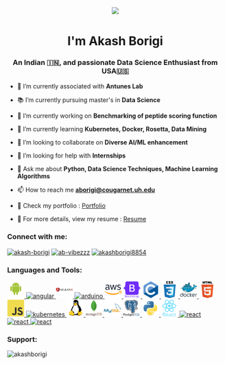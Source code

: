 <h1 align="center">
    <img src="https://readme-typing-svg.herokuapp.com/?font=Righteous&size=35&center=true&vCenter=true&color=3396FF&width=400&height=70&duration=5000&lines=Namaste!+🙏;Hello!+👋;Bom+Dia!🌞;Marhaba!+😇;Konnichiwa!+😊;" />
</h1>
<h1 align="center">I'm Akash Borigi</h1>
<h3 align="center">An Indian 🇮🇳, and passionate Data Science Enthusiast from USA🇺🇸</h3>

- 🥼 I’m currently associated with **Antunes Lab**

- 📚 I’m currently pursuing master's in **Data Science**

- 🔭 I’m currently working on **Benchmarking of peptide scoring function**

- 🌱 I’m currently learning **Kubernetes, Docker, Rosetta, Data Mining**

- 👯 I’m looking to collaborate on **Diverse AI/ML enhancement**

- 🤝 I’m looking for help with **Internships**

- 💬 Ask me about **Python, Data Science Techniques, Machine Learning Algorithms**

- 📫 How to reach me **aborigi@cougarnet.uh.edu**

- 💼 Check my portfolio : <a href="https://github.com/akashborigi/Resume/blob/main/AkashBorigi_DS_Resume.pdf" target="blank"> Portfolio </a>

- 🧾 For more details, view my resume : <a href="https://github.com/akashborigi/Resume/blob/main/AkashBorigi_DS_Resume.pdf" target="blank"> Resume </a>

<h3 align="left">Connect with me:</h3>
<p align="left">
<a href="https://linkedin.com/in/akash-borigi" target="blank"><img align="center" src="https://raw.githubusercontent.com/rahuldkjain/github-profile-readme-generator/master/src/images/icons/Social/linked-in-alt.svg" alt="akash-borigi" height="30" width="40" /></a>
<a href="https://www.instagram.com/ab_vibezzz/" target="blank"><img align="center" src="https://raw.githubusercontent.com/rahuldkjain/github-profile-readme-generator/master/src/images/icons/Social/instagram.svg" alt="ab-vibezzz" height="30" width="40" /></a>
<a href="http://www.youtube.com/@akashborigi8854" target="blank"><img align="center" src="https://raw.githubusercontent.com/rahuldkjain/github-profile-readme-generator/master/src/images/icons/Social/youtube.svg" alt="akashborigi8854" height="30" width="40" /></a>
</p>

<h3 align="left">Languages and Tools:</h3>
<p align="left"> <a href="https://developer.android.com" target="_blank" rel="noreferrer"> <img src="https://raw.githubusercontent.com/devicons/devicon/master/icons/android/android-original-wordmark.svg" alt="android" width="40" height="40"/> </a> <a href="https://angular.io" target="_blank" rel="noreferrer"> <img src="https://angular.io/assets/images/logos/angular/angular.svg" alt="angular" width="40" height="40"/> </a> <a href="https://angular.io" target="_blank" rel="noreferrer"> <img src="https://raw.githubusercontent.com/devicons/devicon/master/icons/angularjs/angularjs-original-wordmark.svg" alt="angularjs" width="40" height="40"/> </a> <a href="https://www.arduino.cc/" target="_blank" rel="noreferrer"> <img src="https://cdn.worldvectorlogo.com/logos/arduino-1.svg" alt="arduino" width="40" height="40"/> </a> <a href="https://aws.amazon.com" target="_blank" rel="noreferrer"> <img src="https://raw.githubusercontent.com/devicons/devicon/master/icons/amazonwebservices/amazonwebservices-original-wordmark.svg" alt="aws" width="40" height="40"/> </a> <a href="https://getbootstrap.com" target="_blank" rel="noreferrer"> <img src="https://raw.githubusercontent.com/devicons/devicon/master/icons/bootstrap/bootstrap-plain-wordmark.svg" alt="bootstrap" width="40" height="40"/> </a> <a href="https://www.cprogramming.com/" target="_blank" rel="noreferrer"> <img src="https://raw.githubusercontent.com/devicons/devicon/master/icons/c/c-original.svg" alt="c" width="40" height="40"/> </a> <a href="https://www.w3schools.com/css/" target="_blank" rel="noreferrer"> <img src="https://raw.githubusercontent.com/devicons/devicon/master/icons/css3/css3-original-wordmark.svg" alt="css3" width="40" height="40"/> </a> <a href="https://www.docker.com/" target="_blank" rel="noreferrer"> <img src="https://raw.githubusercontent.com/devicons/devicon/master/icons/docker/docker-original-wordmark.svg" alt="docker" width="40" height="40"/> </a> <a href="https://www.w3.org/html/" target="_blank" rel="noreferrer"> <img src="https://raw.githubusercontent.com/devicons/devicon/master/icons/html5/html5-original-wordmark.svg" alt="html5" width="40" height="40"/> </a> <a href="https://developer.mozilla.org/en-US/docs/Web/JavaScript" target="_blank" rel="noreferrer"> <img src="https://raw.githubusercontent.com/devicons/devicon/master/icons/javascript/javascript-original.svg" alt="javascript" width="40" height="40"/> </a> <a href="https://kubernetes.io" target="_blank" rel="noreferrer"> <img src="https://www.vectorlogo.zone/logos/kubernetes/kubernetes-icon.svg" alt="kubernetes" width="40" height="40"/> </a> <a href="https://www.linux.org/" target="_blank" rel="noreferrer"> <img src="https://raw.githubusercontent.com/devicons/devicon/master/icons/linux/linux-original.svg" alt="linux" width="40" height="40"/> </a> <a href="https://www.mongodb.com/" target="_blank" rel="noreferrer"> <img src="https://raw.githubusercontent.com/devicons/devicon/master/icons/mongodb/mongodb-original-wordmark.svg" alt="mongodb" width="40" height="40"/> </a> <a href="https://www.mysql.com/" target="_blank" rel="noreferrer"> <img src="https://raw.githubusercontent.com/devicons/devicon/master/icons/mysql/mysql-original-wordmark.svg" alt="mysql" width="40" height="40"/> </a> <a href="https://www.postgresql.org" target="_blank" rel="noreferrer"> <img src="https://raw.githubusercontent.com/devicons/devicon/master/icons/postgresql/postgresql-original-wordmark.svg" alt="postgresql" width="40" height="40"/> </a> <a href="https://www.python.org" target="_blank" rel="noreferrer"> <img src="https://raw.githubusercontent.com/devicons/devicon/master/icons/python/python-original.svg" alt="python" width="40" height="40"/> </a> <a href="https://reactjs.org/" target="_blank" rel="noreferrer"> <img src="https://raw.githubusercontent.com/devicons/devicon/master/icons/react/react-original-wordmark.svg" alt="react" width="40" height="40"/> </a>
<a href="https://posit.co/download/rstudio-desktop/" target="_blank" rel="noreferrer"> <img src="https://avatars.githubusercontent.com/u/513560?s=200&v=4" alt="react" width="40" height="40"/> </a> <a href="https://public.tableau.com/app/discover" target="_blank" rel="noreferrer"> <img src="https://avatars.githubusercontent.com/u/828667?s=200&v=4" alt="react" width="40" height="40"/> </a> <a href="https://public.tableau.com/app/discover" target="_blank" rel="noreferrer"> <img src="https://img.informer.com/icons_mac/png/128/397/397902.png" alt="react" width="40" height="40"/> </a>

</p>

<h3 align="left">Support:</h3>
<p><a href="https://www.buymeacoffee.com/akashborigi"> <img align="left" src="https://cdn.buymeacoffee.com/buttons/v2/default-yellow.png" height="50" width="210" alt="akashborigi" /></a></p><br><br>
